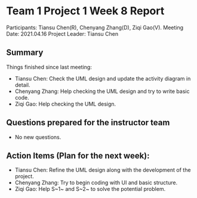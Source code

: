 # Team 1 Project 1 Week 8 Report
Participants: Tiansu Chen(R), Chenyang Zhang(D), Ziqi Gao(V).
Meeting Date: 2021.04.16
Project Leader: Tiansu Chen

## Summary
Things finished since last meeting:

+ Tiansu Chen: Check the UML design and update the activity diagram in detail.
+ Chenyang Zhang: Help checking the UML design and try to write basic code.
+ Ziqi Gao: Help checking the UML design.

## Questions prepared for the instructor team
+ No new questions.

## Action Items (Plan for the next week):
+ Tiansu Chen: Refine the UML design along with the development of the project.
+ Chenyang Zhang: Try to begin coding with UI and basic structure.
+ Ziqi Gao: Help S~1~ and S~2~ to solve the potential problem.
